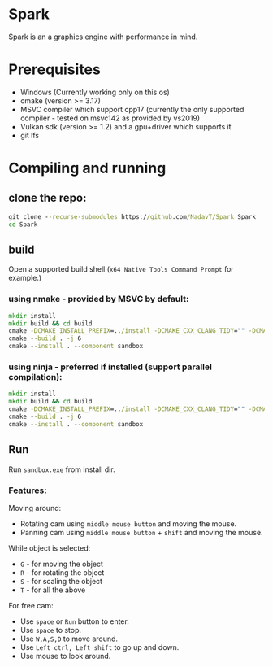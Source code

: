 # Spark

Spark is an a graphics engine with performance in mind.

# Prerequisites

- Windows (Currently working only on this os)
- cmake (version >= 3.17)
- MSVC compiler which support cpp17 (currently the only supported compiler - tested on msvc142 as provided by vs2019)
- Vulkan sdk (version >= 1.2) and a gpu+driver which supports it
- git lfs

# Compiling and running

## clone the repo:

```bat
git clone --recurse-submodules https://github.com/NadavT/Spark Spark
cd Spark
```

## build

Open a supported build shell (`x64 Native Tools Command Prompt` for example.)

### using nmake - provided by MSVC by default:

```bat
mkdir install
mkdir build && cd build
cmake -DCMAKE_INSTALL_PREFIX=../install -DCMAKE_CXX_CLANG_TIDY="" -DCMAKE_BUILD_TYPE=Release -G "NMake Makefiles" ..
cmake --build . -j 6
cmake --install . --component sandbox
```

### using ninja - preferred if installed (support parallel compilation):

```bat
mkdir install
mkdir build && cd build
cmake -DCMAKE_INSTALL_PREFIX=../install -DCMAKE_CXX_CLANG_TIDY="" -DCMAKE_BUILD_TYPE=Release -G "Ninja" ..
cmake --build . -j 6
cmake --install . --component sandbox
```

## Run

Run `sandbox.exe` from install dir.

### Features:

Moving around:

- Rotating cam using `middle mouse button` and moving the mouse.
- Panning cam using `middle mouse button` + `shift` and moving the mouse.

While object is selected:

- `G` - for moving the object
- `R` - for rotating the object
- `S` - for scaling the object
- `T` - for all the above

For free cam:

- Use `space` or `Run` button to enter.
- Use `space` to stop.
- Use `W,A,S,D` to move around.
- Use `Left ctrl, Left shift` to go up and down.
- Use mouse to look around.
